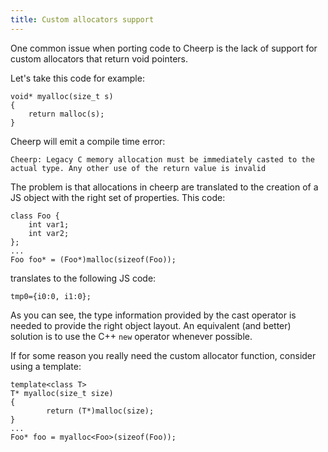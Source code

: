 ```yaml
---
title: Custom allocators support
---
```


One common issue when porting code to Cheerp is the lack of support for custom allocators that return void pointers.

Let's take this code for example:

```
void* myalloc(size_t s)
{
    return malloc(s);
}
```

Cheerp will emit a compile time error:

```
Cheerp: Legacy C memory allocation must be immediately casted to the actual type. Any other use of the return value is invalid
```

The problem is that allocations in cheerp are translated to the creation of a JS object with the right set of properties. This code:

```
class Foo {
    int var1;
    int var2;
};
...
Foo foo* = (Foo*)malloc(sizeof(Foo));
```

translates to the following JS code:

```
tmp0={i0:0, i1:0};
```

As you can see, the type information provided by the cast operator is needed to provide the right object layout. An equivalent (and better) solution is to use the C++ `new` operator whenever possible.

If for some reason you really need the custom allocator function, consider using a template:

```
template<class T>
T* myalloc(size_t size)
{
        return (T*)malloc(size);
}
...
Foo* foo = myalloc<Foo>(sizeof(Foo));
```
